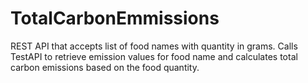 # TotalCarbonEmmissions
REST API that accepts list of food names with quantity in grams. Calls TestAPI to retrieve emission values for food name and calculates total carbon emissions based on the food quantity.
